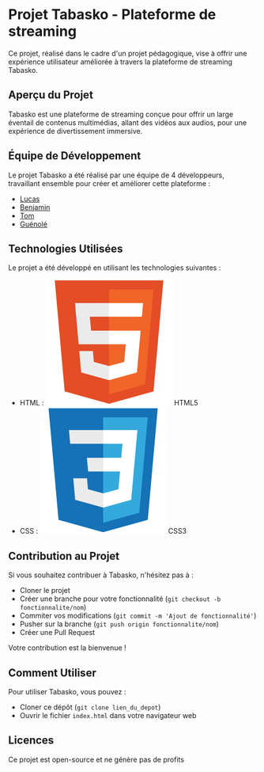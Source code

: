 # Projet Tabasko - Plateforme de streaming

Ce projet, réalisé dans le cadre d'un projet pédagogique, vise à offrir une expérience utilisateur améliorée à travers la plateforme de streaming Tabasko.

## Aperçu du Projet

Tabasko est une plateforme de streaming conçue pour offrir un large éventail de contenus multimédias, allant des vidéos aux audios, pour une expérience de divertissement immersive.

## Équipe de Développement

Le projet Tabasko a été réalisé par une équipe de 4 développeurs, travaillant ensemble pour créer et améliorer cette plateforme :

- [Lucas](https://github.com/LucasOtw)
- [Benjamin](https://github.com/SnoozyUWU)
- [Tom](https://github.com/awkaze)
- [Guénolé](https://github.com/Serraph54i)

## Technologies Utilisées

Le projet a été développé en utilisant les technologies suivantes :
- HTML : ![HTML5](https://raw.githubusercontent.com/devicons/devicon/master/icons/html5/html5-original.svg) HTML5
- CSS : ![CSS3](https://raw.githubusercontent.com/devicons/devicon/master/icons/css3/css3-original.svg) CSS3



## Contribution au Projet

Si vous souhaitez contribuer à Tabasko, n'hésitez pas à :
- Cloner le projet
- Créer une branche pour votre fonctionnalité (`git checkout -b fonctionnalite/nom`)
- Commiter vos modifications (`git commit -m 'Ajout de fonctionnalité'`)
- Pusher sur la branche (`git push origin fonctionnalite/nom`)
- Créer une Pull Request

Votre contribution est la bienvenue !

## Comment Utiliser

Pour utiliser Tabasko, vous pouvez :
- Cloner ce dépôt (`git clone lien_du_depot`)
- Ouvrir le fichier `index.html` dans votre navigateur web

## Licences

Ce projet est open-source et ne génère pas de profits
